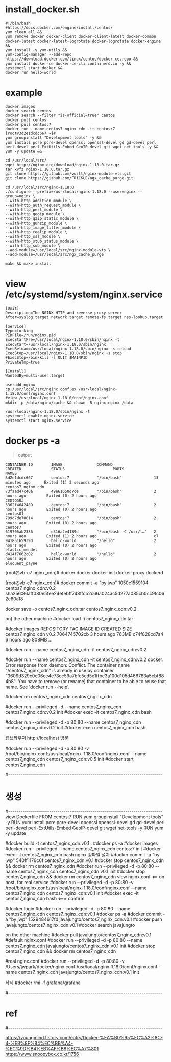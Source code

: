 # install_docker.sh

```
#!/bin/bash
#https://docs.docker.com/engine/install/centos/
yum clean all &&
yum remove docker docker-client docker-client-latest docker-common docker-latest docker-latest-logrotate docker-logrotate docker-engine &&
yum install -y yum-utils &&
yum-config-manager --add-repo https://download.docker.com/linux/centos/docker-ce.repo &&
yum install docker-ce docker-ce-cli containerd.io -y &&
systemctl start docker &&
docker run hello-world
```

# example
```
docker images
docker search centos
docker search --filter "is-official=true" centos
docker pull centos
docker pull centos:7
docker run --name centos7_nginx_cdn -it centos:7
[root@3d2e1dcdc667 ~]#  
yum groupinstall "Development tools" -y &&
yum install pcre pcre-devel openssl openssl-devel gd gd-devel perl perl-devel perl-ExtUtils-Embed GeoIP-devel git wget net-tools -y &&
yum -y update &&

cd /usr/local/src/
wget http://nginx.org/download/nginx-1.18.0.tar.gz
tar xvfz nginx-1.18.0.tar.gz
git clone https://github.com/vozlt/nginx-module-vts.git
git clone https://github.com/FRiCKLE/ngx_cache_purge.git

cd /usr/local/src/nginx-1.18.0
./configure --prefix=/usr/local/nginx-1.18.0 --user=nginx --group=nginx \
--with-http_addition_module \
--with-http_auth_request_module \
--with-http_perl_module \
--with-http_geoip_module \
--with-http_gzip_static_module \
--with-http_gunzip_module \
--with-http_image_filter_module \
--with-http_realip_module \
--with-http_ssl_module \
--with-http_stub_status_module \
--with-http_sub_module \
--add-module=/usr/local/src/nginx-module-vts \
--add-module=/usr/local/src/ngx_cache_purge

make && make install
```

# view /etc/systemd/system/nginx.service
```
[Unit]
Description=The NGINX HTTP and reverse proxy server
After=syslog.target network.target remote-fs.target nss-lookup.target

[Service]
Type=forking
PIDFile=/run/nginx.pid
ExecStartPre=/usr/local/nginx-1.18.0/sbin/nginx -t
ExecStart=/usr/local/nginx-1.18.0/sbin/nginx
ExecReload=/usr/local/nginx-1.18.0/sbin/nginx -s reload
ExecStop=/usr/local/nginx-1.18.0/sbin/nginx -s stop
#ExecStop=/bin/kill -s QUIT $MAINPID
PrivateTmp=true

[Install]
WantedBy=multi-user.target
```

```
useradd nginx
cp /usr/local/src/nginx.conf.ex /usr/local/nginx-1.18.0/conf/nginx.conf
#view /usr/local/nginx-1.18.0/conf/nginx.conf
mkdir -p /data/nginx/cache && chown -R nginx:nginx /data

/usr/local/nginx-1.18.0/sbin/nginx -t
systemctl enable nginx.service
systemctl start nginx.service
```


# docker ps -a
> output
```
CONTAINER ID        IMAGE               COMMAND                  CREATED             STATUS                     PORTS               NAMES
3d2e1dcdc667        centos:7            "/bin/bash"              13 minutes ago      Exited (1) 3 seconds ago                       centos7_nginx_cdn
73faad47c40a        49e61650d7ce        "/bin/bash"              2 hours ago         Exited (0) 2 hours ago                         centos02
3362f4642489        centos:7            "/bin/bash"              2 hours ago         Exited (0) 2 hours ago                         centos01
799d7de70014        centos:7            "/bin/bash"              2 hours ago         Exited (0) 2 hours ago                         centos7
619705ab2386        e316a2e4139d        "/bin/bash -C /usr/l…"   2 hours ago         Exited (1) 2 hours ago                         c7
94185165939d        hello-world         "/hello"                 2 hours ago         Exited (0) 2 hours ago                         elastic_mendel
d414f7662c02        hello-world         "/hello"                 2 hours ago         Exited (0) 2 hours ago                         eloquent_payne
```

[root@vb-c7 nginx_cdn]# docker
docker        docker-init   docker-proxy  dockerd   

[root@vb-c7 nginx_cdn]# docker commit -a "by jwp" 1050c1559104 centos7_nginx_cdn:v0.2
sha256:86aff080e5fee24efebff748ffcb2c66a024ac5d277a085cb0cc9fc062c60a18

docker save -o centos7_nginx_cdn.tar centos7_nginx_cdn:v0.2

on) the other machine
#docker load -i centos7_nginx_cdn.tar

#docker images
REPOSITORY                           TAG                                              IMAGE ID            CREATED             SIZE
centos7_nginx_cdn                    v0.2                                             7064745702cb        3 hours ago         763MB
<none>                               <none>                                           c74f828cd7a4        6 hours ago         808MB
...

#docker run --name centos7_nginx_cdn -it centos7_nginx_cdn:v0.2

#docker run --name centos7_nginx_cdn -it centos7_nginx_cdn:v0.2
docker: Error response from daemon: Conflict. The container name "/centos7_nginx_cdn" is already in use by container "3609d329c0c06ee4e73cc59a7bfc5cd5e1ffbe3a100d105d466783a5cbf884b8". You have to remove (or rename) that container to be able to reuse that name.
See 'docker run --help'.

#docker rm centos7_nginx_cdn
centos7_nginx_cdn

#docker run --privileged -d --name centos7_nginx_cdn  centos7_nginx_cdn:v0.2 init
#docker exec -it centos7_nginx_cdn bash

#docker run --privileged -d -p 80:80 --name centos7_nginx_cdn centos7_nginx_cdn:v0.2 init
#docker exec centos7_nginx_cdn bash

웹브라우저 http://localhost 방문 

#docker run --privileged -d -p 80:80 -v /root/bin/nginx.conf:/usr/local/nginx-1.18.0/conf/nginx.conf --name centos7_nginx_cdn centos7_nginx_cdn:v0.5 init
#docker start centos7_nginx_cdn

#---------------------------------------------------------------------------
# 생성
#---------------------------------------------------------------------------
view Dockerfile
FROM centos:7
RUN yum groupinstall "Development tools" -y 
RUN yum install pcre pcre-devel openssl openssl-devel gd gd-devel perl perl-devel perl-ExtUtils-Embed GeoIP-devel git wget net-tools -y 
RUN yum -y update 

#docker build -t centos7_nginx_cdn:v0.1 .
#docker ps -a
#docker images
#docker run --privileged --name centos7_nginx_cdn centos:7 init
#docker exec -it centos7_nginx_cdn bash
nginx 컴파일 설치 
#docker commit -a "by jwp" 540ff1176c6f centos7_nginx_cdn:v0.1
#docker stop centos7_nginx_cdn && docker rm centos7_nginx_cdn
#docker run --privileged -d -p 80:80 --name centos7_nginx_cdn centos7_nginx_cdn:v0.1 init
#docker stop centos7_nginx_cdn && docker rm centos7_nginx_cdn
view nginx.conf <== on host, for real service
#docker run --privileged -d -p 80:80 -v /root/bin/nginx.conf:/usr/local/nginx-1.18.0/conf/nginx.conf --name centos7_nginx_cdn centos7_nginx_cdn:v0.1 init
#docker exec -it centos7_nginx_cdn bash <=== confirm

#docker login
#docker run --privileged -d -p 80:80 --name centos7_nginx_cdn centos7_nginx_cdn:v0.1
#docker ps -a
#docker commit -a "by jwp" 1529484617fd javajungto/centos7_nginx_cdn:v0.1
#docker push javajungto/centos7_nginx_cdn:v0.1 
#docker search javajungto

on the other machine
#docker pull javajungto/centos7_nginx_cdn:v0.1
#default nginx.conf
#docker run --privileged -d -p 80:80 --name centos7_nginx_cdn javajungto/centos7_nginx_cdn:v0.1 init
#docker stop centos7_nginx_cdn && docker rm centos7_nginx_cdn

#real nginx.conf
#docker run --privileged -d -p 80:80 -v /Users/jwpark/docker/nginx.conf:/usr/local/nginx-1.18.0/conf/nginx.conf --name centos7_nginx_cdn javajungto/centos7_nginx_cdn:v0.1 init

삭제
#docker rmi -f grafana/grafana

#---------------------------------------------------------------------------
# ref
#---------------------------------------------------------------------------

https://youngmind.tistory.com/entry/Docker-%EA%B0%95%EC%A2%8C-4-%EB%8F%84%EC%BB%A4-%EC%9D%B4%EB%AF%B8%EC%A7%801
https://www.snoopybox.co.kr/1756

